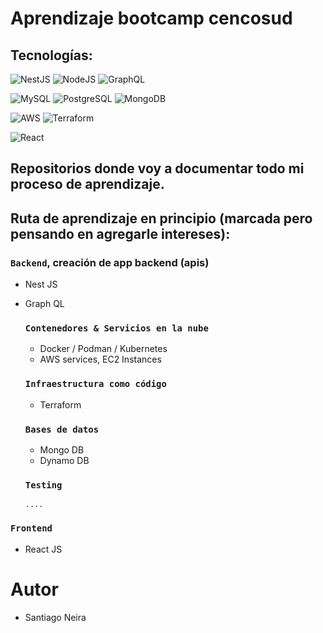# Aprendizaje bootcamp cencosud

## Tecnologías:

![NestJS](https://img.shields.io/badge/nestjs-E0234E?style=for-the-badge&logo=nestjs&logoColor=white)
![NodeJS](https://img.shields.io/badge/Node.js-339933?style=for-the-badge&logo=nodedotjs&logoColor=white)
![GraphQL](https://img.shields.io/badge/GraphQl-E10098?style=for-the-badge&logo=graphql&logoColor=white)

![MySQL](https://img.shields.io/badge/MySQL-005C84?style=for-the-badge&logo=mysql&logoColor=white)
![PostgreSQL](https://img.shields.io/badge/PostgreSQL-316192?style=for-the-badge&logo=postgresql&logoColor=white)
![MongoDB](https://img.shields.io/badge/MongoDB-4EA94B?style=for-the-badge&logo=mongodb&logoColor=white)

![AWS](https://img.shields.io/badge/Amazon_AWS-FF9900?style=for-the-badge&logo=amazonaws&logoColor=white)
![Terraform](https://img.shields.io/badge/Terraform-7B42BC?style=for-the-badge&logo=terraform&logoColor=white)

![React](https://img.shields.io/badge/React-20232A?style=for-the-badge&logo=react&logoColor=61DAFB)

## Repositorios donde voy a documentar todo mi proceso de aprendizaje.

## Ruta de aprendizaje en principio (marcada pero pensando en agregarle intereses):

### `Backend`, creación de app backend (apis)

- Nest JS
- Graph QL

  ### `Contenedores & Servicios en la nube`

  - Docker / Podman / Kubernetes
  - AWS services, EC2 Instances

  ### `Infraestructura como código`

  - Terraform

  ### `Bases de datos`

  - Mongo DB
  - Dynamo DB

  ### `Testing`

      ....

### `Frontend`

- React JS

# Autor

- Santiago Neira
